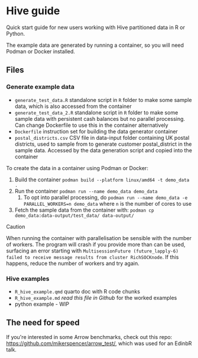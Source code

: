 # Hive guide

Quick start guide for new users working with Hive partitioned data in R or Python.

The example data are generated by running a container, so you will need Podman or Docker installed.

## Files

### Generate example data

* `generate_test_data.R` standalone script in `R` folder to make some sample data, which is also accessed from the container
* `generate_test_data_2.R` standalone script in `R` folder to make some sample data with persistent cash balances but no parallel processing. Can change Dockerfile to use this in the container alternatively
* `Dockerfile` instruction set for building the data generator container
* `postal_districts.csv` CSV file in data-input folder containing UK postal districts, used to sample from to generate customer postal_district in the sample data. Accessed by the data generation script and copied into the container


To create the data in a container using Podman or Docker:

1. Build the container `podman build --platform linux/amd64 -t demo_data .`
1. Run the container `podman run --name demo_data demo_data`
   1. To opt into parallel processing, do `podman run --name demo_data -e PARALLEL_WORKERS=n demo_data` where `n` is the number of cores to use
1. Fetch the sample data from the container with: `podman cp demo_data:data-output/test_data/ data-output/`

> [!CAUTION]
> When running the container with parallelisation be sensible with the number of workers. The program will crash if you provide more than can be used, surfacing an error starting with `MultisessionFuture (future_lapply-6) failed to receive message results from cluster RichSOCKnode`. If this happens, reduce the number of workers and try again.

### Hive examples

* `R_hive_example.qmd` quarto doc with R code chunks
* `R_hive_example.md` *read this file in Github* for the worked examples
* python example - WIP


## The need for speed

If you're interested in some Arrow benchmarks, check out this repo: https://github.com/mikerspencer/arrow_test/, which was used for an EdinbR talk.
